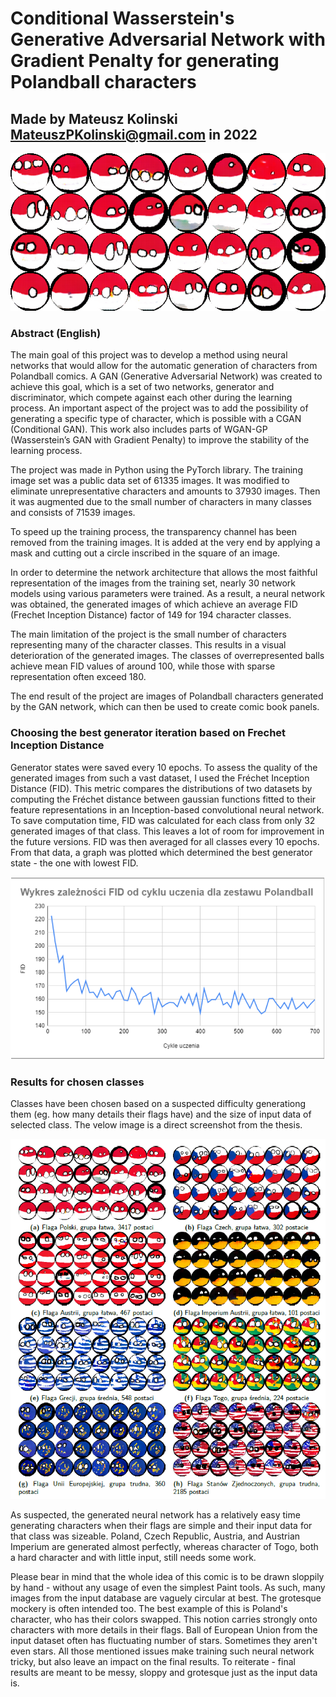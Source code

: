 # Conditional Wasserstein's Generative Adversarial Network with Gradient Penalty for generating Polandball characters

## Made by Mateusz Kolinski MateuszPKolinski@gmail.com in 2022

![Final Result for Poland](assets/MainImage.png)

### Abstract (English)

The main goal of this project was to develop a method using neural networks that would allow for the automatic generation of characters from Polandball comics. A GAN (Generative Adversarial Network) was created to achieve this goal, which is a set of two networks, generator and discriminator, which compete against each other during the learning process. An important aspect of the project was to add the possibility of generating a specific type of character, which is possible with a CGAN (Conditional GAN). This work also includes parts of WGAN-GP (Wasserstein’s GAN with Gradient Penalty) to improve the stability of the learning process.

The project was made in Python using the PyTorch library. The training image set was a public data set of 61335 images. It was modified to eliminate unrepresentative characters and amounts to 37930 images. Then it was augmented due to the small number of characters in many classes and consists of 71539 images.

To speed up the training process, the transparency channel has been removed from the training images. It is added at the very end by applying a mask and cutting out a circle inscribed in the square of an image.

In order to determine the network architecture that allows the most faithful representation of the images from the training set, nearly 30 network models using various parameters were trained. As a result, a neural network was obtained, the generated images of which achieve an average FID (Frechet Inception Distance) factor of 149 for 194 character classes.

The main limitation of the project is the small number of characters representing many of the character classes. This results in a visual deterioration of the generated images. The classes of overrepresented balls achieve mean FID values of around 100, while those with sparse representation often exceed 180.

The end result of the project are images of Polandball characters generated by the GAN network, which can then be used to create comic book panels.

### Choosing the best generator iteration based on Frechet Inception Distance

Generator states were saved every 10 epochs. To assess the quality of the generated images from such a vast dataset, I used the Fréchet Inception Distance (FID). This metric compares the distributions of two datasets by computing the Fréchet distance between gaussian functions fitted to their feature representations in an Inception-based convolutional neural network. To save computation time, FID was calculated for each class from only 32 generated images of that class. This leaves a lot of room for improvement in the future versions. FID was then averaged for all classes every 10 epochs. From that data, a graph was plotted which determined the best generator state - the one with lowest FID.

![FID](/assets/FID.png)

### Results for chosen classes

Classes have been chosen based on a suspected difficulty generationg them (eg. how many details their flags have) and the size of input data of selected class. The velow image is a direct screenshot from the thesis.

![Final Result](/assets/Results.png)

As suspected, the generated neural network has a relatively easy time generating characters when their flags are simple and their input data for that class was sizeable. Poland, Czech Republic, Austria, and Austrian Imperium are generated almost perfectly, whereas character of Togo, both a hard character and with little input, still needs some work. 

Please bear in mind that the whole idea of this comic is to be drawn sloppily by hand - without any usage of even the simplest Paint tools. As such, many images from the input database are vaguely circular at best. The grotesque mockery is often intended too. The best example of this is Poland's character, who has their colors swapped. This notion carries strongly onto characters with more details in their flags. Ball of European Union from the input dataset often has fluctuating number of stars. Sometimes they aren't even stars. All those mentioned issues make training such neural network tricky, but also leave an impact on the final results. To reiterate - final results are meant to be messy, sloppy and grotesque just as the input data is.

